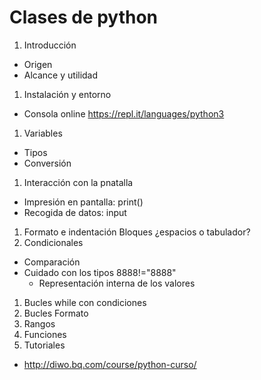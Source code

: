 # Clases de python

1. Introducción
  * Origen
  * Alcance y utilidad
1. Instalación y entorno
  * Consola online https://repl.it/languages/python3
1. Variables
  * Tipos
  * Conversión
1. Interacción con la pnatalla
  * Impresión en pantalla: print()
  * Recogida de datos: input
1. Formato e indentación
  Bloques
  ¿espacios o tabulador?
1. Condicionales
  * Comparación
  * Cuidado con los tipos 8888!="8888"
    * Representación interna de los valores
1. Bucles while con condiciones
1. Bucles Formato
1. Rangos
1. Funciones
1. Tutoriales
  * http://diwo.bq.com/course/python-curso/
